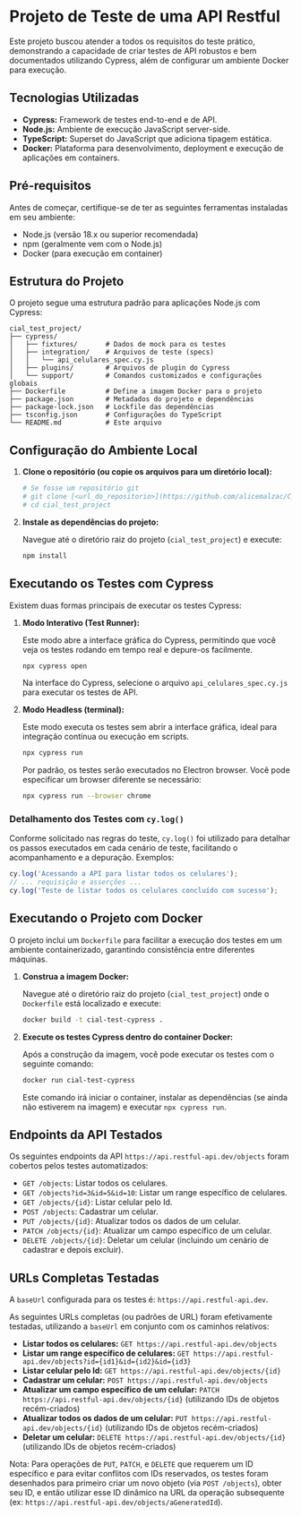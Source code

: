 # Projeto de Teste de uma API Restful

Este projeto buscou atender a todos os requisitos do teste prático, demonstrando a capacidade de criar testes de API robustos e bem documentados utilizando Cypress, além de configurar um ambiente Docker para execução.

## Tecnologias Utilizadas

-   **Cypress:** Framework de testes end-to-end e de API.
-   **Node.js:** Ambiente de execução JavaScript server-side.
-   **TypeScript:** Superset do JavaScript que adiciona tipagem estática.
-   **Docker:** Plataforma para desenvolvimento, deployment e execução de aplicações em containers.

## Pré-requisitos

Antes de começar, certifique-se de ter as seguintes ferramentas instaladas em seu ambiente:

-   Node.js (versão 18.x ou superior recomendada)
-   npm (geralmente vem com o Node.js)
-   Docker (para execução em container)

## Estrutura do Projeto

O projeto segue uma estrutura padrão para aplicações Node.js com Cypress:

```
cial_test_project/
├── cypress/
│   ├── fixtures/       # Dados de mock para os testes
│   ├── integration/    # Arquivos de teste (specs)
│   │   └── api_celulares_spec.cy.js
│   ├── plugins/        # Arquivos de plugin do Cypress
│   └── support/        # Comandos customizados e configurações globais
├── Dockerfile          # Define a imagem Docker para o projeto
├── package.json        # Metadados do projeto e dependências
├── package-lock.json   # Lockfile das dependências
├── tsconfig.json       # Configurações do TypeScript
└── README.md           # Este arquivo
```

## Configuração do Ambiente Local

1.  **Clone o repositório (ou copie os arquivos para um diretório local):**

    ```bash
    # Se fosse um repositório git
    # git clone [<url_do_repositorio>](https://github.com/alicemalzac/CypressApiTestFramework.git)
    # cd cial_test_project
    ```

2.  **Instale as dependências do projeto:**

    Navegue até o diretório raiz do projeto (`cial_test_project`) e execute:

    ```bash
    npm install
    ```

## Executando os Testes com Cypress

Existem duas formas principais de executar os testes Cypress:

1.  **Modo Interativo (Test Runner):**

    Este modo abre a interface gráfica do Cypress, permitindo que você veja os testes rodando em tempo real e depure-os facilmente.

    ```bash
    npx cypress open
    ```

    Na interface do Cypress, selecione o arquivo `api_celulares_spec.cy.js` para executar os testes de API.

2.  **Modo Headless (terminal):**

    Este modo executa os testes sem abrir a interface gráfica, ideal para integração contínua ou execução em scripts.

    ```bash
    npx cypress run
    ```

    Por padrão, os testes serão executados no Electron browser. Você pode especificar um browser diferente se necessário:

    ```bash
    npx cypress run --browser chrome
    ```

### Detalhamento dos Testes com `cy.log()`

Conforme solicitado nas regras do teste, `cy.log()` foi utilizado para detalhar os passos executados em cada cenário de teste, facilitando o acompanhamento e a depuração. Exemplos:

```javascript
cy.log('Acessando a API para listar todos os celulares');
// ... requisição e asserções ...
cy.log('Teste de listar todos os celulares concluído com sucesso');
```

## Executando o Projeto com Docker

O projeto inclui um `Dockerfile` para facilitar a execução dos testes em um ambiente containerizado, garantindo consistência entre diferentes máquinas.

1.  **Construa a imagem Docker:**

    Navegue até o diretório raiz do projeto (`cial_test_project`) onde o `Dockerfile` está localizado e execute:

    ```bash
    docker build -t cial-test-cypress .
    ```

2.  **Execute os testes Cypress dentro do container Docker:**

    Após a construção da imagem, você pode executar os testes com o seguinte comando:

    ```bash
    docker run cial-test-cypress
    ```

    Este comando irá iniciar o container, instalar as dependências (se ainda não estiverem na imagem) e executar `npx cypress run`.

## Endpoints da API Testados

Os seguintes endpoints da API `https://api.restful-api.dev/objects` foram cobertos pelos testes automatizados:

-   `GET /objects`: Listar todos os celulares.
-   `GET /objects?id=3&id=5&id=10`: Listar um range específico de celulares.
-   `GET /objects/{id}`: Listar celular pelo Id.
-   `POST /objects`: Cadastrar um celular.
-   `PUT /objects/{id}`: Atualizar todos os dados de um celular.
-   `PATCH /objects/{id}`: Atualizar um campo específico de um celular.
-   `DELETE /objects/{id}`: Deletar um celular (incluindo um cenário de cadastrar e depois excluir).

## URLs Completas Testadas

A `baseUrl` configurada para os testes é: `https://api.restful-api.dev`.

As seguintes URLs completas (ou padrões de URL) foram efetivamente testadas, utilizando a `baseUrl` em conjunto com os caminhos relativos:

-   **Listar todos os celulares:** `GET https://api.restful-api.dev/objects`
-   **Listar um range específico de celulares:** `GET https://api.restful-api.dev/objects?id={id1}&id={id2}&id={id3}`
-   **Listar celular pelo Id:** `GET https://api.restful-api.dev/objects/{id}` 
-   **Cadastrar um celular:** `POST https://api.restful-api.dev/objects`
-   **Atualizar um campo específico de um celular:** `PATCH https://api.restful-api.dev/objects/{id}` (utilizando IDs de objetos recém-criados)
-   **Atualizar todos os dados de um celular:** `PUT https://api.restful-api.dev/objects/{id}` (utilizando IDs de objetos recém-criados)
-   **Deletar um celular:** `DELETE https://api.restful-api.dev/objects/{id}` (utilizando IDs de objetos recém-criados)

Nota: Para operações de `PUT`, `PATCH`, e `DELETE` que requerem um ID específico e para evitar conflitos com IDs reservados, os testes foram desenhados para primeiro criar um novo objeto (via `POST /objects`), obter seu ID, e então utilizar esse ID dinâmico na URL da operação subsequente (ex: `https://api.restful-api.dev/objects/aGeneratedId`).


